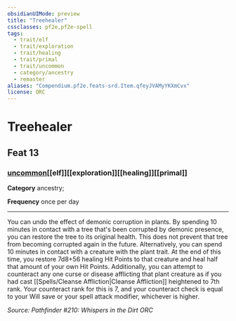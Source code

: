 ```yaml
---
obsidianUIMode: preview
title: "Treehealer"
cssclasses: pf2e,pf2e-spell
tags:
  - trait/elf
  - trait/exploration
  - trait/healing
  - trait/primal
  - trait/uncommon
  - category/ancestry
  - remaster
aliases: "Compendium.pf2e.feats-srd.Item.qfeyJVAMyYKXmCvx"
license: ORC
---
```

# Treehealer
## Feat 13
### [uncommon](uncommon "Uncommon Rarity Trait")[[elf]][[exploration]][[healing]][[primal]]

**Category** ancestry; 




**Frequency** once per day

* * *

You can undo the effect of demonic corruption in plants. By spending 10 minutes in contact with a tree that's been corrupted by demonic presence, you can restore the tree to its original health. This does not prevent that tree from becoming corrupted again in the future. Alternatively, you can spend 10 minutes in contact with a creature with the plant trait. At the end of this time, you restore 7d8+56 healing Hit Points to that creature and heal half that amount of your own Hit Points. Additionally, you can attempt to counteract any one curse or disease afflicting that plant creature as if you had cast [[Spells/Cleanse Affliction|Cleanse Affliction]] heightened to 7th rank. Your counteract rank for this is 7, and your counteract check is equal to your Will save or your spell attack modifier, whichever is higher.

*Source: Pathfinder #210: Whispers in the Dirt*
*ORC*